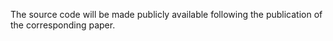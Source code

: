 The source code will be made publicly available following the publication of the corresponding paper.
